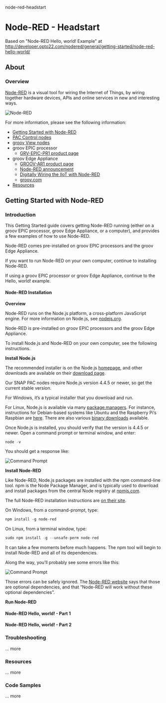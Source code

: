 node-red-headstart
# Node-RED - Headstart

Based on "Node-RED Hello, world! Example" at http://developer.opto22.com/nodered/general/getting-started/node-red-hello-world/

## About

### Overview

[Node-RED](http://nodered.org/) is a visual tool for wiring the Internet of Things, by wiring together hardware devices, APIs and online services in new and interesting ways.

![Node-RED](http://developer.opto22.com/images/node-red-pac/node-red-pac-hardware.jpg)

For more information, please see the following information:

- [Getting Started with Node-RED](http://developer.opto22.com/nodered/general/getting-started)
- [PAC Control nodes](http://developer.opto22.com/nodered/pac)
- [groov View nodes](http://developer.opto22.com/nodered/groov)
- groov EPIC processor
  - [GRV-EPIC-PR1 product page](https://www.opto22.com/products/product-container/grv-epic-pr1)
- groov Edge Appliance
  - [GROOV-AR1 product page](https://www.opto22.com/products/groov-ar1-base)
  - [Node-RED announcement](http://blog.opto22.com/optoblog/optonews-iiot-tool-node-red-included-in-new-groov-admin-release)
  - [Digitally Wiring the IIoT with Node-RED](http://blog.opto22.com/optoblog/digitally-wiring-the-iiot-with-node-red)
  - [groov.com](https://groov.com/?__hstc=256016212.dfb3efe4cbcc920bfe85d2853b6262cb.1577022410153.1577022410153.1577022410153.1&__hssc=256016212.2.1577022410154&__hsfp=3201587947)
- [Resources](http://developer.opto22.com/nodered/resources)

## Getting Started with Node-RED

### Introduction

This Getting Started guide covers getting Node-RED running (either on a groov EPIC processor, groov Edge Appliance, or a computer), and provides a few examples of how to use Node-RED.

Node-RED comes pre-installed on groov EPIC processors and the groov Edge Appliance.

If you want to run Node-RED on your own computer, continue to installing Node-RED.

If using a groov EPIC processor or groov Edge Appliance, continue to the Hello, world! example.

#### Node-RED Installation

**Overview**

Node-RED runs on the Node.js platform, a cross-platform JavaScript engine. For more information on Node.js, see [nodejs.org](https://nodejs.org/).

Node-RED is pre-installed on groov EPIC processors and the groov Edge Appliance.

To install Node.js and Node-RED on your own computer, see the following instructions.

**Install Node.js**

The recommended installer is on the Node.js [homepage](https://nodejs.org/), and other downloads are available on their [download page](https://nodejs.org/en/download/).

Our SNAP PAC nodes require Node.js version 4.4.5 or newer, so get the current stable version.

For Windows, it’s a typical installer that you download and run.

For Linux, Node.js is available via many [package managers](https://nodejs.org/en/download/package-manager/). For instance, instructions for Debian-based systems like Ubuntu and the Raspberry Pi’s Raspbian are [here](https://nodejs.org/en/download/package-manager/#debian-and-ubuntu-based-linux-distributions). There are also various [binary downloads](https://nodejs.org/en/download/) available.

Once Node.js is installed, you should verify that the version is 4.4.5 or newer. Open a command prompt or terminal window, and enter:

```javascript
node -v
```

You should get a response like:

![Command Prompt](http://developer.opto22.com/nodered/general/getting-started/images/nodejs-install-version.png)

**Install Node-RED**

Like Node-RED, Node.js packages are installed with the npm command-line tool. npm is the Node Package Manager, and is typically used to download and install packages from the central Node registry at [npmjs.com](https://npmjs.com/).

The full Node-RED installation instructions are [on their site](http://nodered.org/docs/getting-started/installation).

On Windows, from a command-prompt, type:
```javascript
npm install -g node-red
```

On Linux, from a terminal window, type:
```javascript
sudo npm install -g --unsafe-perm node-red
```

It can take a few moments before much happens. The npm tool will begin to install Node-RED and all of its dependencies.

Along the way, you’ll probably see some errors like this:

![Command Prompt](http://developer.opto22.com/nodered/general/getting-started/images/nodered-install-win.png)

Those errors can be safely ignored. The [Node-RED website](http://nodered.org/docs/getting-started/installation#install-node-red) says that those are optional dependencies, and that “Node-RED will work without these optional dependencies”.

**Run Node-RED**



#### Node-RED Hello, world! - Part 1

#### Node-RED Hello, world! - Part 2

### Troubleshooting

... more

### Resources

... more

### Code Samples

... more

